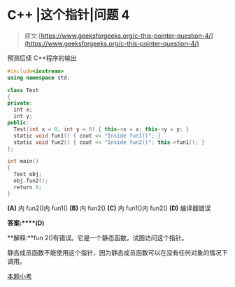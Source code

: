 # C++ |这个指针|问题 4

> 原文:[https://www.geeksforgeeks.org/c-this-pointer-question-4/](https://www.geeksforgeeks.org/c-this-pointer-question-4/)

预测后续 C++程序的输出

```cpp
#include<iostream>
using namespace std;

class Test
{
private:
  int x;
  int y;
public:
  Test(int x = 0, int y = 0) { this->x = x; this->y = y; }
  static void fun1() { cout << "Inside fun1()"; }
  static void fun2() { cout << "Inside fun2()"; this->fun1(); }
};

int main()
{
  Test obj;
  obj.fun2();
  return 0;
}
```

**(A)** 内 fun2()内 fun1()
**(B)** 内 fun2()
**(C)** 内 fun1()内 fun2()
**(D)** 编译器错误

**答案:****(D)**

**解释:**fun 2()有错误。它是一个静态函数，试图访问这个指针。

静态成员函数不能使用这个指针，因为静态成员函数可以在没有任何对象的情况下调用。

[本题小考](https://www.geeksforgeeks.org/quiz-corner-gq/)